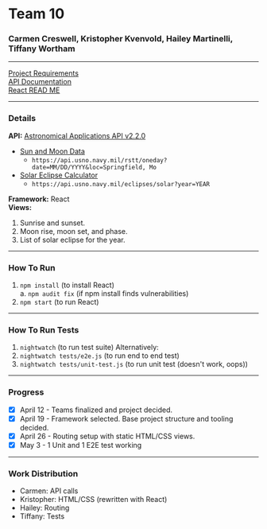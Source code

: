# Team 10
### Carmen Creswell, Kristopher Kvenvold, Hailey Martinelli, Tiffany Wortham

---
[Project Requirements](ProjectRequirements.md)  
[API Documentation](API-Documentation.md)  
[React READ ME](ReactREADME.md)

---
### Details

**API:** [Astronomical Applications API v2.2.0](https://aa.usno.navy.mil/data/docs/api.php)  
 * [Sun and Moon Data](https://aa.usno.navy.mil/data/docs/api.php#rstt)  
   * `https://api.usno.navy.mil/rstt/oneday?date=MM/DD/YYYY&loc=Springfield, Mo`
 * [Solar Eclipse Calculator](https://aa.usno.navy.mil/data/docs/api.php#soleclipse)  
   * `https://api.usno.navy.mil/eclipses/solar?year=YEAR`

**Framework:** React  
**Views:** 
1. Sunrise and sunset.
2. Moon rise, moon set, and phase.
3. List of solar eclipse for the year.

---
### How To Run
1. `npm install` (to install React)  
a. `npm audit fix` (if npm install finds vulnerabilities)
2. `npm start` (to run React)

---
### How To Run Tests
1. `nightwatch` (to run test suite)
Alternatively:
2. `nightwatch tests/e2e.js` (to run end to end test)
3. `nightwatch tests/unit-test.js` (to run unit test (doesn't work, oops))

---
### Progress
- [X] April 12 - Teams finalized and project decided.
- [X] April 19 - Framework selected. Base project structure and tooling decided.
- [X] April 26 - Routing setup with static HTML/CSS views.
- [X] May 3 - 1 Unit and 1 E2E test working

---
### Work Distribution
- Carmen: API calls
- Kristopher: HTML/CSS (rewritten with React)
- Hailey: Routing
- Tiffany: Tests
